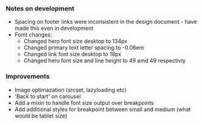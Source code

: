 ### Notes on development

- Spacing on footer links were inconsistent in the design document - have made this even in development
- Fomt changes:
  - Changed hero font size desktop to 134px
  - Changed primary text letter spacing to -0.06em
  - Changed link font size desktop to 18px
  - Changed hero font size and line height to 49 amd 49 respectivly

### Improvements

- Image optimazation (srcset, lazyloading etc)
- 'Back to start' on carousel
- Add a mixin to handle font size output over breakpoints
- Add additional styles for breakpoint between small and medium (what would be tablet size)
